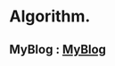Algorithm.
=========
## MyBlog : [MyBlog](https://gooweon.tistory.com/category/%EC%95%8C%EA%B3%A0%EB%A6%AC%EC%A6%98)
